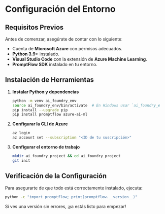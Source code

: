 # Configuración del Entorno

## Requisitos Previos
Antes de comenzar, asegúrate de contar con lo siguiente:
- Cuenta de **Microsoft Azure** con permisos adecuados.
- **Python 3.9+** instalado.
- **Visual Studio Code** con la extensión de **Azure Machine Learning**.
- **PromptFlow SDK** instalado en tu entorno.

## Instalación de Herramientas
1. **Instalar Python y dependencias**
   ```bash
   python -m venv ai_foundry_env
   source ai_foundry_env/bin/activate  # En Windows usar `ai_foundry_env\Scripts\activate`
   pip install --upgrade pip
   pip install promptflow azure-ai-ml
   ```

2. **Configurar la CLI de Azure**
   ```bash
   az login
   az account set --subscription "<ID de tu suscripción>"
   ```

3. **Configurar el entorno de trabajo**
   ```bash
   mkdir ai_foundry_project && cd ai_foundry_project
   git init
   ```

## Verificación de la Configuración
Para asegurarte de que todo está correctamente instalado, ejecuta:
```bash
python -c "import promptflow; print(promptflow.__version__)"
```
Si ves una versión sin errores, ¡ya estás listo para empezar!